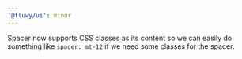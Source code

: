 ```yaml
---
'@fluwy/ui': minor
---
```


Spacer now supports CSS classes as its content so we can easily do something like `spacer: mt-12` if we need some classes for the spacer.
